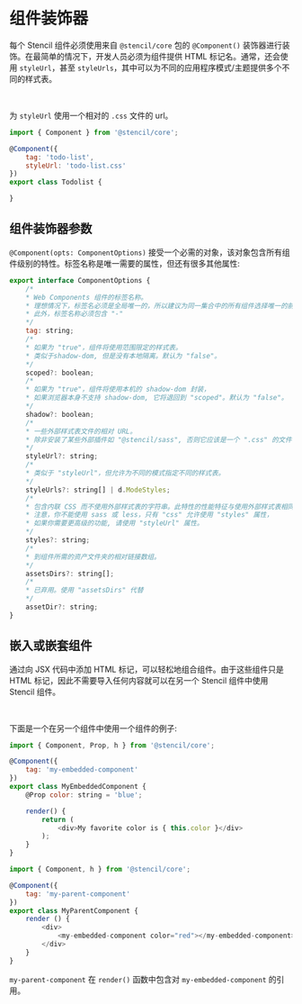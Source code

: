 # 组件装饰器

每个 Stencil 组件必须使用来自 ```@stencil/core``` 包的 ```@Component()``` 装饰器进行装饰。在最简单的情况下，开发人员必须为组件提供 HTML 标记名。通常，还会使用 ```styleUrl```，甚至 ```styleUrls```，其中可以为不同的应用程序模式/主题提供多个不同的样式表。

<br/>

为 ```styleUrl``` 使用一个相对的 ```.css``` 文件的 url。

```js
import { Component } from '@stencil/core';

@Component({
    tag: 'todo-list',
    styleUrl: 'todo-list.css'
})
export class Todolist {

}
```

## 组件装饰器参数

```@Component(opts: ComponentOptions)``` 接受一个必需的对象，该对象包含所有组件级别的特性。标签名称是唯一需要的属性，但还有很多其他属性:

```js
export interface ComponentOptions {
    /*
    * Web Components 组件的标签名称。
    * 理想情况下，标签名必须是全局唯一的，所以建议为同一集合中的所有组件选择唯一的前缀。
    * 此外，标签名称必须包含 "-"
    */
    tag: string;
    /*
    * 如果为 "true"，组件将使用范围限定的样式表。
    * 类似于shadow-dom, 但是没有本地隔离。默认为 "false"。
    */
    scoped?: boolean;
    /*
    * 如果为 "true"，组件将使用本机的 shadow-dom 封装，
    * 如果浏览器本身不支持 shadow-dom, 它将退回到 "scoped"。默认为 "false"。
    */
    shadow?: boolean;
    /*
    * 一些外部样式表文件的相对 URL。
    * 除非安装了某些外部插件如 "@stencil/sass", 否则它应该是一个 ".css" 的文件
    */
    styleUrl?: string;
    /*
    * 类似于 "styleUrl"，但允许为不同的模式指定不同的样式表。
    */
    styleUrls?: string[] | d.ModeStyles;
    /*
    * 包含内联 CSS 而不使用外部样式表的字符串。此特性的性能特征与使用外部样式表相同。
    * 注意，你不能使用 sass 或 less，只有 "css" 允许使用 "styles" 属性，
    * 如果你需要更高级的功能, 请使用 "styleUrl" 属性。
    */
    styles?: string;
    /*
    * 到组件所需的资产文件夹的相对链接数组。
    */
    assetsDirs?: string[];
    /*
    * 已弃用。使用 "assetsDirs" 代替
    */
    assetDir?: string;
}
```

## 嵌入或嵌套组件

通过向 JSX 代码中添加 HTML 标记，可以轻松地组合组件。由于这些组件只是 HTML 标记，因此不需要导入任何内容就可以在另一个 Stencil 组件中使用 Stencil 组件。

<br/>

下面是一个在另一个组件中使用一个组件的例子:

```js
import { Component, Prop, h } from '@stencil/core';

@Component({
    tag: 'my-embedded-component'
})
export class MyEmbeddedComponent {
    @Prop color: string = 'blue';

    render() {
        return (
            <div>My favorite color is { this.color }</div>
        );
    }
}
```

```js
import { Component, h } from '@stencil/core';

@Component({
    tag: 'my-parent-component'
})
export class MyParentComponent {
    render () {
        <div>
            <my-embedded-component color="red"></my-embedded-component>
        </div>
    }
}
```

```my-parent-component``` 在 ```render()``` 函数中包含对 ```my-embedded-component``` 的引用。
